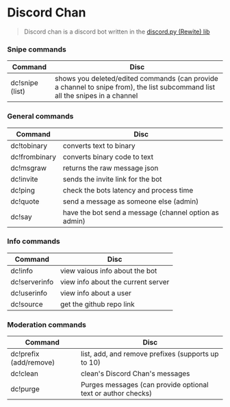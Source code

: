 # Discord Chan

>Discord chan is a discord bot written in the [discord.py (Rewite) lib](https://github.com/Rapptz/discord.py/tree/rewrite)

### Snipe commands
Command | Disc
------------ | -------------
dc!snipe (list)| shows you deleted/edited commands (can provide a channel to snipe from), the list subcommand list all the snipes in a channel

### General commands
Command | Disc
------------ | -------------
dc!tobinary | converts text to binary
dc!frombinary | converts binary code to text
dc!msgraw | returns the raw message json
dc!invite | sends the invite link for the bot
dc!ping | check the bots latency and process time
dc!quote | send a message as someone else (admin)
dc!say | have the bot send a message (channel option as admin)

### Info commands
Command | Disc
------------ | -------------
dc!info | view vaious info about the bot
dc!serverinfo | view info about the current server
dc!userinfo | view info about a user
dc!source | get the github repo link

### Moderation commands
Command | Disc
------------ | -------------
dc!prefix (add/remove) | list, add, and remove prefixes (supports up to 10)
dc!clean | clean's Discord Chan's messages
dc!purge | Purges messages (can provide optional text or author checks)
